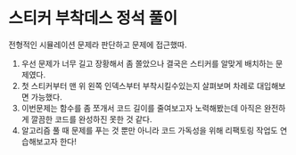 # 스티커 부착데스 정석 풀이



전형적인 시뮬레이션 문제라 판단하고 문제에 접근했따.

1. 우선 문제가 너무 길고 장황해서 좀 쫄았으나 결국은 스티커를 알맞게 배치하는 문제였다.
2. 첫 스티커부터 맨 위 왼쪽 인덱스부터 부착시킬수있는지 살펴보며 차례로 대입해보면 가능했다.
3. 이번문제는 함수를 좀 쪼개서 코드 길이를 줄여보고자 노력해봤는데 아직은 완전하게 깔끔한 코드를 완성하진 못한 것 같다.
4. 알고리즘 풀 때 문제를 푸는 것 뿐만 아니라 코드 가독성을 위해 리팩토링 작업도 연습해보고자 한다!